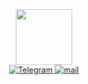 <div id="header" align="center">
  <img src="https://i.giphy.com/media/v1.Y2lkPTc5MGI3NjExcTV3NHg1Ym56eWZhNm53Y2dnaW8yZXQwOWMybTlzZnk0a2E5bmxsbiZlcD12MV9pbnRlcm5hbF9naWZfYnlfaWQmY3Q9Zw/QLKSt3wQqlj7a/giphy.gif" width="100"/>

  <div id="badges" >
  <a href="https://t.me/glekomtsev">
    <img src="https://img.shields.io/badge/Telegram-blue?logo=telegram&logoColor=white&style=for-the-badge" alt="Telegram"/>
  </a>
  <a href="mailto:lekomcevg@gmail.com">
    <img src="https://img.shields.io/badge/mail-red?logo=gmail&logoColor=white&style=for-the-badge" alt="mail"/>
  </a>
</div>

